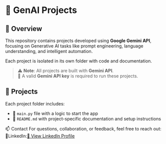 # 🤖 GenAI Projects

## 📌 Overview  
This repository contains projects developed using **Google Gemini API**, focusing on Generative AI tasks like prompt engineering, language understanding, and intelligent automation.

Each project is isolated in its own folder with code and documentation.

> ⚠️ **Note**: All projects are built with **Gemini API**.  
> 🔑 A valid **Gemini API key** is required to run these projects.

## 📂 Projects  
Each project folder includes:
- 📄 `main.py` file with a logic to start the app
- 📘 `README.md` with project-specific documentation and setup instructions

📫 Contact
For questions, collaboration, or feedback, feel free to reach out:
💼LinkedIn:[🔗 View LinkedIn Profile](https://www.linkedin.com/in/muniyarajdataengineer)
